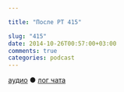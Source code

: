 ```yaml
---

title: "После РТ 415"

slug: "415"
date: 2014-10-26T00:57:00+03:00
comments: true
categories: podcast
---
```

[аудио](http://cdn.radio-t.com/rt415post.mp3) ● [лог чата](http://chat.radio-t.com/logs/radio-t-415.html) <audio src="http://cdn.radio-t.com/rt415post.mp3" preload="none">
